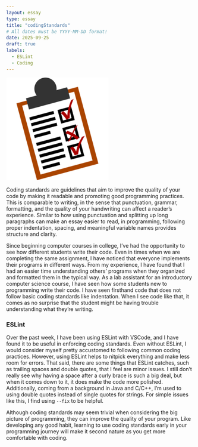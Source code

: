 ```yaml
---
layout: essay
type: essay
title: "codingStandards"
# All dates must be YYYY-MM-DD format!
date: 2025-09-25
draft: true
labels:
  - ESLint
  - Coding
---
```


<img width="275px" class="rounded float-start pe-4" src="../img/codingstandards/coding-checklist.png">

Coding standards are guidelines that aim to improve the quality of your code by making it readable and promoting good programming practices. This is comparable to writing, in the sense that punctuation, grammar, formatting, and the quality of your handwriting can affect a reader’s experience. Similar to how using punctuation and splitting up long paragraphs can make an essay easier to read, in programming, following proper indentation, spacing, and meaningful variable names provides structure and clarity. 

Since beginning computer courses in college, I’ve had the opportunity to see how different students write their code. Even in times when we are completing the same assignment, I have noticed that everyone implements their programs in different ways. From my experience, I have found that I had an easier time understanding others’ programs when they organized and formatted them in the typical way. As a lab assistant for an introductory computer science course, I have seen how some students new to programming write their code. I have seen firsthand code that does not follow basic coding standards like indentation. When I see code like that, it comes as no surprise that the student might be having trouble understanding what they’re writing. 

### ESLint
Over the past week, I have been using ESLint with VSCode, and I have found it to be useful in enforcing coding standards. Even without ESLint, I would consider myself pretty accustomed to following common coding practices. However, using ESLint helps to nitpick everything and make less room for errors. That said, there are some things that ESLint catches, such as trailing spaces and double quotes, that I feel are minor issues. I still don’t really see why having a space after a curly brace is such a big deal, but when it comes down to it, it does make the code more polished. Additionally, coming from a background in Java and C/C++, I’m used to using double quotes instead of single quotes for strings. For simple issues like this, I find using `--fix` to be helpful.

Although coding standards may seem trivial when considering the big picture of programming, they can improve the quality of your program. Like developing any good habit, learning to use coding standards early in your programming journey will make it second nature as you get more comfortable with coding.
